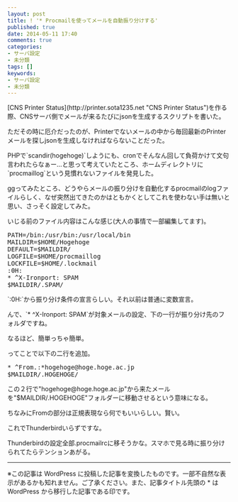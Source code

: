 ```yaml
---
layout: post
title: ! '* Procmailを使ってメールを自動振り分けする'
published: true
date: 2014-05-11 17:40
comments: true
categories:
- サーバ設定
- 未分類
tags: []
keywords:
- サーバ設定
- 未分類
---
```

<p>[CNS Printer Status](http://printer.sota1235.net "CNS Printer Status")を作る際、CNSサーバ側でメールが来るたびにjsonを生成するスクリプトを書いた。</p>

<p>ただその時に厄介だったのが、Printerでないメールの中から毎回最新のPrinterメールを探しjsonを生成しなければならないことだった。</p>

<p>PHPで`scandir(hogehoge)`しようにも、cronでそんなん回して負荷かけて文句言われたらなぁー…と思って考えていたところ、ホームディレクトリに`procmaillog`という見慣れないファイルを発見した。</p>

<p>ggってみたところ、どうやらメールの振り分けを自動化するprocmailのlogファイルらしく、なぜ突然出てきたのかはともかくとしてこれを使わない手は無いと思い、さっそく設定してみた。</p>

<p>いじる前のファイル内容はこんな感じ(大人の事情で一部編集してます)。</p>

<pre class="brush: shell; gutter: true; first-line: 1; highlight: []; html-script: false">
PATH=/bin:/usr/bin:/usr/local/bin
MAILDIR=$HOME/Hogehoge
DEFAULT=$MAILDIR/
LOGFILE=$HOME/procmaillog
LOCKFILE=$HOME/.lockmail
:0H:
* ^X-Ironport: SPAM
$MAILDIR/.SPAM/
</pre>

<p>`:0H:`から振り分け条件の宣言らしい。それ以前は普通に変数宣言。</p>

<p>んで、`* ^X-Ironport: SPAM`が対象メールの設定、下の一行が振り分け先のフォルダですね。</p>

<p>なるほど、簡単っちゃ簡単。</p>

<p>ってことで以下の二行を追加。</p>

<pre class="brush: shell; gutter: true; first-line: 1; highlight: []; html-script: false">
* ^From.:*hogehoge@hoge.hoge.ac.jp
$MAILDIR/.HOGEHOGE/
</pre>

<p>この２行で"hogehoge@hoge.hoge.ac.jp"から来たメールを"$MAILDIR/.HOGEHOGE"フォルダーに移動させるという意味になる。</p>

<p>ちなみにFromの部分は正規表現なら何でもいいらしい。賢い。</p>

<p>これでThunderbirdいらずですな。</p>

<p>Thunderbirdの設定全部.procmailrcに移そうかな。スマホで見る時に振り分けられてたらテンションあがる。</p>

---
※この記事は WordPress に投稿した記事を変換したものです。一部不自然な表示があるかも知れません。ご了承ください。また、記事タイトル先頭の * は WordPress から移行した記事である印です。
